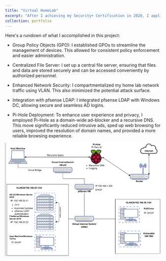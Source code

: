 ```yaml
---
title: "Virtual HomeLab"
excerpt: "After I achieving my Security+ Certification in 2020, I applied myself to design and implement a network topology. <br/><img src='/images/VirtualHomeLab0Updated.png' width='300px'>"
collection: portfolio
---
```


Here's a rundown of what I accomplished in this project:

+ Group Policy Objects (GPO): I established GPOs to streamline the management of devices. This allowed for consistent policy enforcement and easier administration.

+ Centralized File Server: I set up a central file server, ensuring that files and data are stored securely and can be accessed conveniently by authorized personnel.

+ Enhanced Network Security: I compartmentalized my home lab network traffic using VLAN. This also minimized the potential attack surface.

+ Integration with pfsense LDAP: I integrated pfsense LDAP with Windows DC, allowing secure and seamless AD logins.

+ Pi-Hole Deployment: To enhance user experience and privacy, I employed Pi-Hole as a domain-wide ad-blocker and a recursive DNS. This move significantly reduced intrusive ads, sped up web browsing for users, improved the resolution of domain names, and provided a more reliable browsing experience.



![ Home Lab](/images/VirtualHomeLab0Updated.png)